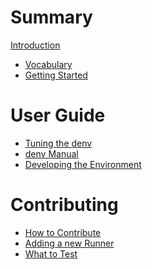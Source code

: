 # Summary

[Introduction](./README.md)

- [Vocabulary](./vocab.md)
- [Getting Started](./getting_started.md)

# User Guide

- [Tuning the denv](./tune.md)
- [denv Manual](./manual.md)
- [Developing the Environment](./env_dev.md)

# Contributing

- [How to Contribute]()
- [Adding a new Runner]()
- [What to Test]()
